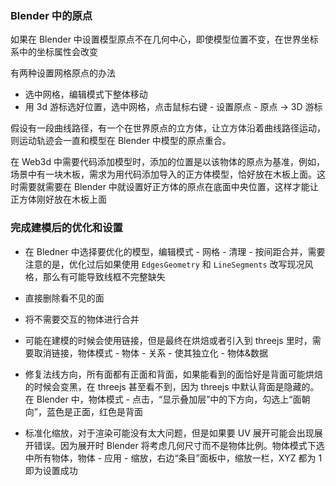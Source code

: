 ### Blender 中的原点

如果在 Blender 中设置模型原点不在几何中心，即使模型位置不变，在世界坐标系中的坐标属性会改变

有两种设置网格原点的办法
* 选中网格，编辑模式下整体移动
* 用 3d 游标选好位置，选中网格，点击鼠标右键 - 设置原点 - 原点 -> 3D 游标

假设有一段曲线路径，有一个在世界原点的立方体，让立方体沿着曲线路径运动，则运动轨迹会一直和模型在 Blender 中模型的原点重合。

在 Web3d 中需要代码添加模型时，添加的位置是以该物体的原点为基准，例如，场景中有一块木板，需求为用代码添加导入的正方体模型，恰好放在木板上面。这时需要就需要在 Blender 中就设置好正方体的原点在底面中央位置，这样才能让正方体刚好放在木板上面

### 完成建模后的优化和设置

* 在 Bledner 中选择要优化的模型，编辑模式 - 网格 - 清理 - 按间距合并，需要注意的是，优化过后如果使用 `EdgesGeometry` 和 `LineSegments` 改写现况风格，那么有可能导致线框不完整缺失

* 直接删除看不见的面

* 将不需要交互的物体进行合并

* 可能在建模的时候会使用链接，但是最终在烘焙或者引入到 threejs 里时，需要取消链接，物体模式 - 物体 - 关系 - 使其独立化 - 物体&数据

* 修复法线方向，所有面都有正面和背面，如果能看到的面恰好是背面可能烘焙的时候会变黑，在 threejs 甚至看不到，因为 threejs 中默认背面是隐藏的。在 Blender 中，物体模式 - 点击，“显示叠加层”中的下方向，勾选上“面朝向”，蓝色是正面，红色是背面

* 标准化缩放，对于渲染可能没有太大问题，但是如果要 UV 展开可能会出现展开错误。因为展开时 Blender 将考虑几何尺寸而不是物体比例。物体模式下选中所有物体，物体 - 应用 - 缩放，右边“条目”面板中，缩放一栏，XYZ 都为 1 即为设置成功